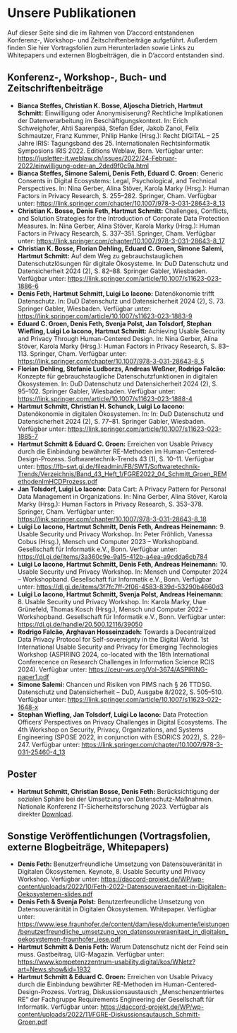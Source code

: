 # Unsere Publikationen

Auf dieser Seite sind die im Rahmen von D’accord entstandenen Konferenz-, Workshop- und Zeitschriftenbeiträge aufgeführt. Außerdem finden Sie hier Vortragsfolien zum Herunterladen sowie Links zu Whitepapers und externen Blogbeiträgen, die in D’accord entstanden sind.

## Konferenz-, Workshop-, Buch- und Zeitschriftenbeiträge

- **Bianca Steffes, Christian K. Bosse, Aljoscha Dietrich, Hartmut Schmitt:**  Einwilligung oder Anonymisiserung? Rechtliche Implikationen der Datenverarbeitung im Beschäftigungskontext. In: Erich Schweighofer, Ahti Saarenpää, Stefan Eder, Jakob Zanol, Felix Schmautzer, Franz Kummer, Philip Hanke (Hrsg.): Recht DIGITAL – 25 Jahre IRIS: Tagungsband des 25. Internationalen Rechtsinformatik Symposions IRIS 2022. Editions Weblaw, Bern. Verfügbar unter: https://jusletter-it.weblaw.ch/issues/2022/24-Februar-2022/einwilligung-oder-an_2ded9f0c9a.html
- **Bianca Steffes, Simone Salemi, Denis Feth, Eduard C. Groen:**  Generic Consents in Digital Ecosystems: Legal, Psychological, and Technical Perspectives. In: Nina Gerber, Alina Stöver, Karola Marky (Hrsg.): Human Factors in Privacy Research, S. 255–282. Springer, Cham. Verfügbar unter: https://link.springer.com/chapter/10.1007/978-3-031-28643-8_13
- **Christian K. Bosse, Denis Feth, Hartmut Schmitt:**  Challenges, Conflicts, and Solution Strategies for the Introduction of Corporate Data Protection Measures. In: Nina Gerber, Alina Stöver, Karola Marky (Hrsg.): Human Factors in Privacy Research, S. 337–351. Springer, Cham. Verfügbar unter: https://link.springer.com/chapter/10.1007/978-3-031-28643-8_17
- **Christian K. Bosse, Florian Dehling, Eduard C. Groen, Simone Salemi, Hartmut Schmitt:**  Auf dem Weg zu gebrauchstauglichen Datenschutzlösungen für digitale Ökosysteme. In: DuD Datenschutz und Datensicherheit 2024 (2), S. 82–88. Springer Gabler, Wiesbaden. Verfügbar unter: https://link.springer.com/article/10.1007/s11623-023-1886-6
- **Denis Feth, Hartmut Schmitt, Luigi Lo Iacono:**  Datenökonomie trifft Datenschutz. In: DuD Datenschutz und Datensicherheit 2024 (2), S. 73. Springer Gabler, Wiesbaden. Verfügbar unter: https://link.springer.com/article/10.1007/s11623-023-1883-9
- **Eduard C. Groen, Denis Feth, Svenja Polst, Jan Tolsdorf, Stephan Wiefling, Luigi Lo Iacono, Hartmut Schmitt:**  Achieving Usable Security and Privacy Through Human-Centered Design. In: Nina Gerber, Alina Stöver, Karola Marky (Hrsg.): Human Factors in Privacy Research, S. 83–113. Springer, Cham. Verfügbar unter: https://link.springer.com/chapter/10.1007/978-3-031-28643-8_5
- **Florian Dehling, Stefanie Ludborzs, Andreas Weßner, Rodrigo Falcão:**  Konzepte für gebrauchstaugliche Datenschutzfunktionen in digitalen Ökosystemen. In: DuD Datenschutz und Datensicherheit 2024 (2), S. 95–102. Springer Gabler, Wiesbaden. Verfügbar unter: https://link.springer.com/article/10.1007/s11623-023-1888-4
- **Hartmut Schmitt, Christian H. Schunck, Luigi Lo Iacono:**  Datenökonomie in digitalen Ökosystemen. In: In: DuD Datenschutz und Datensicherheit 2024 (2), S. 77–81. Springer Gabler, Wiesbaden. Verfügbar unter: https://link.springer.com/article/10.1007/s11623-023-1885-7
- **Hartmut Schmitt & Eduard C. Groen:**  Erreichen von Usable Privacy durch die Einbindung bewährter RE-Methoden im Human-Centered-Design-Prozess. Softwaretechnik-Trends 43 (1), S. 10–11. Verfügbar unter: https://fb-swt.gi.de/fileadmin/FB/SWT/Softwaretechnik-Trends/Verzeichnis/Band_43_Heft_1/FGRE2022_04_Schmitt_Groen_REMethodenImHCDProzess.pdf
- **Jan Tolsdorf, Luigi Lo Iacono:**  Data Cart: A Privacy Pattern for Personal Data Management in Organizations. In: Nina Gerber, Alina Stöver, Karola Marky (Hrsg.): Human Factors in Privacy Research, S. 353–378. Springer, Cham. Verfügbar unter: https://link.springer.com/chapter/10.1007/978-3-031-28643-8_18
- **Luigi Lo Iacono, Hartmut Schmitt, Denis Feth, Andreas Heinemann:**  9. Usable Security und Privacy Workshop. In: Peter Fröhlich, Vanessa Cobus (Hrsg.), Mensch und Computer 2023 – Workshopband. Gesellschaft für Informatik e.V., Bonn. Verfügbar unter: https://dl.gi.de/items/3a360c9e-9a15-412b-a4ea-a9cdda6cb784
- **Luigi Lo Iacono, Hartmut Schmitt, Denis Feth, Andreas Heinemann:**  10. Usable Security und Privacy Workshop. In: Mensch und Computer 2024 – Workshopband. Gesellschaft für Informatik e.V., Bonn. Verfügbar unter: https://dl.gi.de/items/3f7fc7ff-2f06-4583-839d-53290b4660d3
- **Luigi Lo Iacono, Hartmut Schmitt, Svenja Polst, Andreas Heinemann:**  8. Usable Security und Privacy Workshop. In: Karola Marky, Uwe Grünefeld, Thomas Kosch (Hrsg.), Mensch und Computer 2022 – Workshopband. Gesellschaft für Informatik e.V., Bonn. Verfügbar unter: https://dl.gi.de/handle/20.500.12116/39050
- **Rodrigo Falcão, Arghavan Hosseinzadeh:**  Towards a Decentralized Data Privacy Protocol for Self-sovereignty in the Digital World. 1st International Usable Security and Privacy for Emerging Technologies Workshop (ASPIRING 2024, co-located with the 18th International Conferecence on Research Challenges in Information Science RCIS 2024). Verfügbar unter: https://ceur-ws.org/Vol-3674/ASPIRING-paper1.pdf
- **Simone Salemi:**  Chancen und Risiken von PIMS nach § 26 TTDSG. Datenschutz und Datensicherheit – DuD, Ausgabe 8/2022, S. 505–510. Verfügbar unter: https://link.springer.com/article/10.1007/s11623-022-1648-x
- **Stephan Wiefling, Jan Tolsdorf, Luigi Lo Iacono:**  Data Protection Officers‘ Perspectives on Privacy Challenges in Digital Ecosystems. The 4th Workshop on Security, Privacy, Organizations, and Systems Engineering (SPOSE 2022, in conjunction with ESORICS 2022), S. 228–247. Verfügbar unter: https://link.springer.com/chapter/10.1007/978-3-031-25460-4_13

## Poster

- **Hartmut Schmitt, Christian Bosse, Denis Feth:**  Berücksichtigung der sozialen Sphäre bei der Umsetzung von Datenschutz-Maßnahmen. Nationale Konferenz IT-Sicherheitsforschung 2023. Verfügbar als direkter [Download](Daccord_Poster_-v2-scaled.jpg).


## Sonstige Veröffentlichungen (Vortragsfolien, externe Blogbeiträge, Whitepapers)
- **Denis Feth:**  Benutzerfreundliche Umsetzung von Datensouveränität in Digitalen Ökosystemen. Keynote, 8. Usable Security und Privacy Workshop. Verfügbar unter: https://daccord-projekt.de/WP/wp-content/uploads/2022/10/Feth-2022-Datensouveraenitaet-in-Digitalen-Oekosystemen-slides.pdf
- **Denis Feth & Svenja Polst:**  Benutzerfreundliche Umsetzung von Datensouveränität in Digitalen Ökosystemen. Whitepaper. Verfügbar unter: https://www.iese.fraunhofer.de/content/dam/iese/dokumente/leistungen/benutzerfreundliche_umsetzung_von_datensouveraenitaet_in_digitalen_oekosystemen-fraunhofer_iese.pdf
- **Hartmut Schmitt & Denis Feth:**  Warum Datenschutz nicht der Feind sein muss. Gastbeitrag, UIG-Magazin. Verfügbar unter: https://www.kompetenzzentrum-usability.digital/kos/WNetz?art=News.show&id=1932
- **Hartmut Schmitt & Eduard C. Groen:**  Erreichen von Usable Privacy durch die Einbindung bewährter RE-Methoden im Human-Centered-Design-Prozess. Vortrag, Diskussionsaustausch „Menschenzentriertes RE“ der Fachgruppe Requirements Engineering der Gesellschaft für Informatik. Verfügbar unter: https://daccord-projekt.de/WP/wp-content/uploads/2022/11/FGRE-Diskussionsautausch_Schmitt-Groen.pdf

